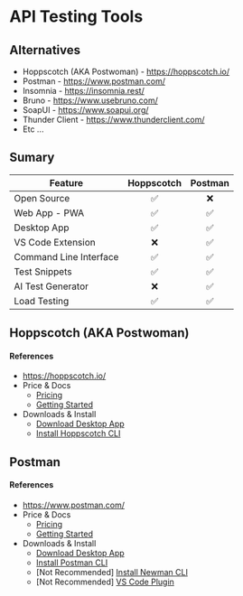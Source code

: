 # API Testing Tools

## Alternatives

- Hoppscotch (AKA Postwoman) - https://hoppscotch.io/
- Postman - https://www.postman.com/
- Insomnia - https://insomnia.rest/
- Bruno - https://www.usebruno.com/
- SoapUI -  https://www.soapui.org/
- Thunder Client - https://www.thunderclient.com/
- Etc ...

## Sumary

| Feature                | Hoppscotch         | Postman            |
| ---                    | :---:              | :---:              |
| Open Source            | :white_check_mark: | :x:                |
| Web App - PWA          | :white_check_mark: | :white_check_mark: |
| Desktop App            | :white_check_mark: | :white_check_mark: |
| VS Code Extension      | :x:                | :white_check_mark: |
| Command Line Interface | :white_check_mark: | :white_check_mark: |
| Test Snippets          | :white_check_mark: | :white_check_mark: |
| AI Test Generator      | :x:                | :white_check_mark: |
| Load Testing           | :white_check_mark: | :white_check_mark: |

## Hoppscotch (AKA Postwoman)


#### References 

- https://hoppscotch.io/
- Price & Docs
    - [Pricing](https://hoppscotch.com/pricing)
    - [Getting Started](https://docs.hoppscotch.io/documentation/getting-started/introduction)
- Downloads & Install
    - [Download Desktop App](https://hoppscotch.com/download)
    - [Install Hoppscotch CLI](https://docs.hoppscotch.io/documentation/clients/cli/overview)


## Postman


#### References 

- https://www.postman.com/
- Price & Docs
    - [Pricing](https://www.postman.com/buy)
    - [Getting Started](https://learning.postman.com/docs/getting-started/overview/)
- Downloads & Install
    - [Download Desktop App](https://www.postman.com/downloads/)
    - [Install Postman CLI](https://learning.postman.com/docs/postman-cli/postman-cli-installation/)
    - [Not Recommended] [Install Newman CLI](https://www.npmjs.com/package/newman)
    - [Not Recommended] [VS Code Plugin](https://marketplace.visualstudio.com/items?itemName=Postman.postman-for-vscode)